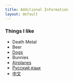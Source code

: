 ```yaml
---
title: Additional Information
layout: default
---
```




### Things I like

- Death Metal
- Beer
- [Dogs](dogs.html)
- Bunnies
- [Airplanes](planes.html)
- [Русский язык](russian.html)
- [中文](chinese.html)

